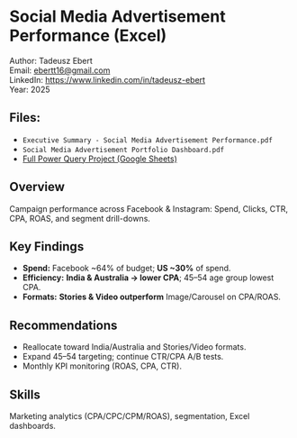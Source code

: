 # Social Media Advertisement Performance (Excel)

Author: Tadeusz Ebert  
Email: ebertt16@gmail.com  
LinkedIn: https://www.linkedin.com/in/tadeusz-ebert  
Year: 2025  

## **Files:**
- `Executive Summary - Social Media Advertisement Performance.pdf`
- `Social Media Advertisement Portfolio Dashboard.pdf`
- [Full Power Query Project (Google Sheets)]([https://docs.google.com/spreadsheets/d/1CcdaOKyMpuhVNtWArhi2EaFx1jLAqp-b/edit](https://drive.google.com/drive/folders/1qpYBhcaeswE_59iWM2cVL-LqQfDBzUYp?usp=drive_link))

  

## Overview
Campaign performance across Facebook & Instagram: Spend, Clicks, CTR, CPA, ROAS, and segment drill-downs.

## Key Findings
- **Spend:** Facebook ~64% of budget; **US ~30%** of spend.
- **Efficiency:** **India & Australia → lower CPA**; 45–54 age group lowest CPA.
- **Formats:** **Stories & Video outperform** Image/Carousel on CPA/ROAS.

## Recommendations
- Reallocate toward India/Australia and Stories/Video formats.
- Expand 45–54 targeting; continue CTR/CPA A/B tests.
- Monthly KPI monitoring (ROAS, CPA, CTR).

## Skills
Marketing analytics (CPA/CPC/CPM/ROAS), segmentation, Excel dashboards.
